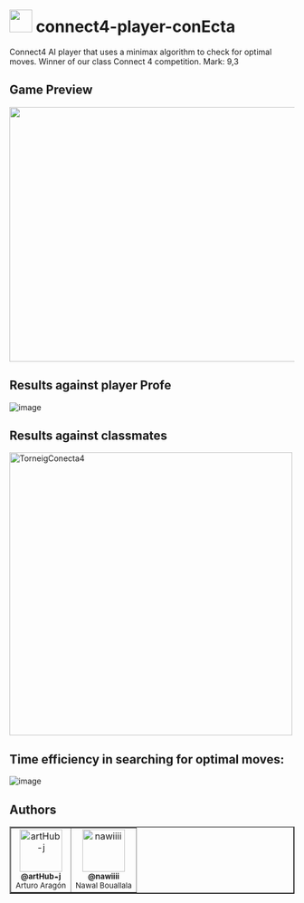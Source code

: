 # <img src="https://github.com/artHub-j/connect4-player-conEcta/assets/92806890/6f775a27-c30f-4a68-98ed-3ecfc284d0c8" width="40" /> connect4-player-conEcta
Connect4 AI player that uses a minimax algorithm to check for optimal moves. 
Winner of our class Connect 4 competition. Mark: 9,3 

## Game Preview
<img src="https://github.com/artHub-j/connect4-player-conEcta/assets/92806890/32d05c60-0ae2-4552-9651-2f4c42514cba" height=450 width=650/>

## Results against player Profe
![image](https://github.com/artHub-j/connect4-player-conEcta/assets/92806890/c35fe24c-8362-4d13-b40e-13e9564e1b77)

## Results against classmates
<img src="https://github.com/artHub-j/connect4-player-conEcta/assets/92806890/03727b8b-bed4-47a6-80ff-97f3e7fb9ee4" alt="TorneigConecta4" width="500"/>

## Time efficiency in searching for optimal moves:
![image](https://github.com/artHub-j/connect4-player-conEcta/assets/92806890/63247cb8-f2ab-40ba-b2cd-668a2a050c04)

## Authors
<table border="2">
  <tr>
    <td align="center">
      <a href="https://github.com/artHub-j">
        <img src="https://github.com/artHub-j/connect4-player-conEcta/assets/92806890/189ebc45-964e-4b22-831c-b261c5a0641d" width="75px;" alt="artHub-j"/><br>
        <sub><b>@artHub-j</b></sub>
      </a><br/>
      <sub>Arturo Aragón</sub>
    </td> <!-- --------------------------------------------------------------------------------------------------------------------------------------- -->
    <td align="center">
      <a href="https://github.com/nawiiii">
        <img src="https://github.com/artHub-j/connect4-player-conEcta/assets/92806890/05bb2cef-ec86-4bc9-acaf-78f63b35c21a" width="75px;" alt="nawiiii"/><br>
        <sub><b>@nawiiii</b></sub>
      </a><br/>
      <sub>Nawal Bouallala</sub>
    </td> <!-- --------------------------------------------------------------------------------------------------------------------------------------- -->
  </tr>
</table>
